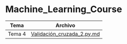 # Machine_Learning_Course

| Tema         | Archivo                 |
|--------------|-------------------------|
| Tema 4       | [Validación_cruzada_2.py.md](Validación_cruzada_2.py) |

